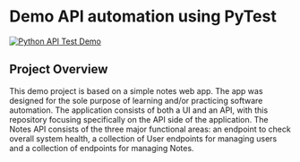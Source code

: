# Demo API automation using PyTest


[![Python API Test Demo](https://github.com/brian-dev/pytest_api/actions/workflows/python-app.yml/badge.svg)](https://github.com/brian-dev/pytest_api/actions/workflows/python-app.yml)

## Project Overview
This demo project is based on a simple notes web app. The app was designed for the sole purpose of learning and/or 
practicing software automation. The application consists of both a UI and an API, with this repository focusing 
specifically on the API side of the application. The Notes API consists of the three major functional areas: an 
endpoint to check overall system health, a collection of User endpoints for managing users and a collection of 
endpoints for managing Notes. 

